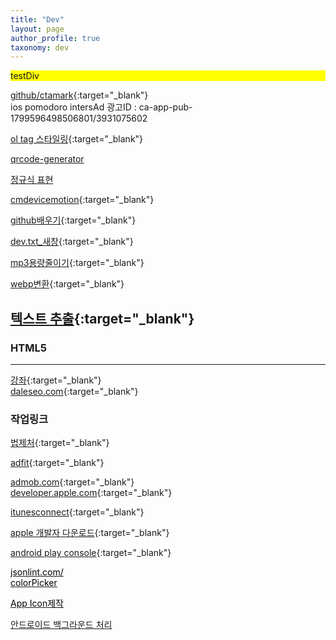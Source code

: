 ```yaml
---
title: "Dev"
layout: page
author_profile: true
taxonomy: dev
---
```

<div id='testDiv' style='background: yellow' onclick='onTest()'>testDiv</div>


[github/ctamark](https://github.com/ctamark){:target="_blank"}   
ios pomodoro intersAd 광고ID
: ca-app-pub-1799596498506801/3931075602


[ol tag 스타일링](https://wellcode.tistory.com/12){:target="_blank"}

<a href='https://www.the-qrcode-generator.com/' target = '_blank'>qrcode-generator</a>   
 
<a href='https://inpa.tistory.com/entry/JS-%F0%9F%93%9A-%EC%A0%95%EA%B7%9C%EC%8B%9D-RegExp-%EB%88%84%EA%B5%AC%EB%82%98-%EC%9D%B4%ED%95%B4%ED%95%98%EA%B8%B0-%EC%89%BD%EA%B2%8C-%EC%A0%95%EB%A6%AC' target='_blank'>정규식 표현</a>

[cmdevicemotion](https://nshipster.com/cmdevicemotion/){:target="_blank"}   

[github배우기](https://www.devinlife.com){:target="_blank"}   

[dev.txt_새창](./dev.txt){:target="_blank"}   

[mp3용량줄이기](https://www.mp3smaller.com/){:target="_blank"}

[webp변환](https://ezgif.com/webp-to-png){:target="_blank"}   

[텍스트 추출](https://www.cardscanner.co/ko/image-to-text){:target="_blank"}
---
### HTML5  
---
[강좌](https://blog.mnmsoft.co.kr/categories/antkill/){:target="_blank"}   
[daleseo.com](https://www.daleseo.com/){:target="_blank"}   


### 작업링크  
[법제처](https://law.go.kr){:target="_blank"}

[adfit](https://adfit.github.io){:target="_blank"}

[admob.com](https://www.admob.com){:target="_blank"}   
[developer.apple.com](https://developer.apple.com){:target="_blank"}

[itunesconnect](https://appstoreconnect.apple.com){:target="_blank"}

[apple 개발자 다운로드](https://developer.apple.com/download/more){:target="_blank"}

[android play console](https://play.google.com/console/){:target="_blank"}
		
<a href="https://jsonlint.com/"><font color=black>jsonlint.com/</font></a><br>
<a href="https://wepplication.github.io/tools/colorPicker/"><font color=black>colorPicker</font></a><br>
	
<a href="https://makeappicon.com/" target=_blank><font color=black> App Icon제작</font></a>   
   
<a href="https://medium.com/@limgyumin/%EC%83%88%EB%A1%9C%EC%9A%B4-%EC%95%88%EB%93%9C%EB%A1%9C%EC%9D%B4%EB%93%9C-%EB%B0%B1%EA%B7%B8%EB%9D%BC%EC%9A%B4%EB%93%9C-%EC%9E%91%EC%97%85-%EC%B2%98%EB%A6%AC%EB%B2%95-workmanager-f625e07b384c" target=_blank> 안드로이드 백그라운드 처리</a>


<script>
let divE = document.getElementById('testDiv')
divE.innerHTML = 'testDiv@'	

function onTest(){
console.log('onTest')
divE.innerHTML = 'onTest()'	
	

}
	
</script>
